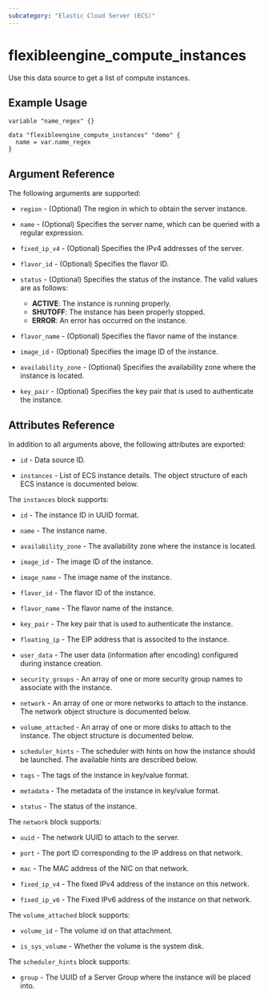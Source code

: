 ```yaml
---
subcategory: "Elastic Cloud Server (ECS)"
---
```


# flexibleengine_compute_instances

Use this data source to get a list of compute instances.

## Example Usage

```hcl
variable "name_regex" {}

data "flexibleengine_compute_instances" "demo" {
  name = var.name_regex
}
```

## Argument Reference

The following arguments are supported:

* `region` - (Optional) The region in which to obtain the server instance.

* `name` - (Optional) Specifies the server name, which can be queried with a regular expression.

* `fixed_ip_v4` - (Optional)  Specifies the IPv4 addresses of the server.

* `flavor_id` - (Optional) Specifies the flavor ID.

* `status` - (Optional) Specifies the status of the instance. The valid values are as follows:
  + **ACTIVE**: The instance is running properly.
  + **SHUTOFF**: The instance has been properly stopped.
  + **ERROR**: An error has occurred on the instance.

* `flavor_name` - (Optional) Specifies the flavor name of the instance.

* `image_id` - (Optional) Specifies the image ID of the instance.

* `availability_zone` - (Optional) Specifies the availability zone where the instance is located.

* `key_pair` - (Optional) Specifies the key pair that is used to authenticate the instance.

## Attributes Reference

In addition to all arguments above, the following attributes are exported:

* `id` - Data source ID.

* `instances` - List of ECS instance details. The object structure of each ECS instance is documented below.

The `instances` block supports:

* `id` - The instance ID in UUID format.

* `name` - The instance name.

* `availability_zone` - The availability zone where the instance is located.

* `image_id` - The image ID of the instance.

* `image_name` - The image name of the instance.

* `flavor_id` - The flavor ID of the instance.

* `flavor_name` - The flavor name of the instance.

* `key_pair` - The key pair that is used to authenticate the instance.

* `floating_ip` - The EIP address that is associted to the instance.

* `user_data` -  The user data (information after encoding) configured during instance creation.

* `security_groups` - An array of one or more security group names
    to associate with the instance.

* `network` - An array of one or more networks to attach to the instance.
    The network object structure is documented below.

* `volume_attached` - An array of one or more disks to attach to the instance.
    The object structure is documented below.

* `scheduler_hints` - The scheduler with hints on how the instance should be launched.
    The available hints are described below.

* `tags` - The tags of the instance in key/value format.

* `metadata` - The metadata of the instance in key/value format.

* `status` - The status of the instance.

The `network` block supports:

* `uuid` - The network UUID to attach to the server.

* `port` - The port ID corresponding to the IP address on that network.

* `mac` - The MAC address of the NIC on that network.

* `fixed_ip_v4` - The fixed IPv4 address of the instance on this network.

* `fixed_ip_v6` - The Fixed IPv6 address of the instance on that network.

The `volume_attached` block supports:

* `volume_id` - The volume id on that attachment.

* `is_sys_volume` - Whether the volume is the system disk.

The `scheduler_hints` block supports:

* `group` - The UUID of a Server Group where the instance will be placed into.
